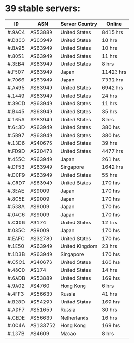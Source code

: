 # 39 stable servers:

| ID | ASN | Server Country | Online |
| ------ | ------ | ------ | ------ |
| #.9AC4 | AS53889 | United States | 8415 hrs |
| #.D363 | AS63949 | United States | 18 hrs |
| #.BA95 | AS63949 | United States | 10 hrs |
| #.8051 | AS63949 | United States | 11 hrs |
| #.3EB4 | AS63949 | United States | 8 hrs |
| #.F507 | AS63949 | Japan | 11423 hrs |
| #.7066 | AS63949 | Japan | 7332 hrs |
| #.A495 | AS63949 | United States | 6942 hrs |
| #.1449 | AS63949 | United States | 24 hrs |
| #.39CD | AS63949 | United States | 11 hrs |
| #.B445 | AS63949 | United States | 35 hrs |
| #.165A | AS63949 | United States | 8 hrs |
| #.643D | AS63949 | United States | 380 hrs |
| #.5B97 | AS63949 | United States | 380 hrs |
| #.13D6 | AS40676 | United States | 39 hrs |
| #.FD9D | AS20473 | United States | 4477 hrs |
| #.455C | AS63949 | Japan | 261 hrs |
| #.DF53 | AS63949 | Singapore | 1642 hrs |
| #.DCF9 | AS63949 | United States | 55 hrs |
| #.C5D7 | AS63949 | United States | 170 hrs |
| #.3EAE | AS9009 | Japan | 170 hrs |
| #.8C5E | AS9009 | Japan | 170 hrs |
| #.538A | AS9009 | Japan | 170 hrs |
| #.04C6 | AS9009 | Japan | 170 hrs |
| #.C36B | AS174 | United States | 12 hrs |
| #.085C | AS9009 | Japan | 170 hrs |
| #.EAFC | AS32780 | United States | 170 hrs |
| #.1E50 | AS63949 | United Kingdom | 23 hrs |
| #.1D3B | AS63949 | Singapore | 170 hrs |
| #.C5C1 | AS40676 | United States | 166 hrs |
| #.48C0 | AS174 | United States | 14 hrs |
| #.6ADB | AS53889 | United States | 169 hrs |
| #.9A02 | AS4760 | Hong Kong | 6 hrs |
| #.4FF3 | AS56630 | Russia | 41 hrs |
| #.B28D | AS54290 | United States | 169 hrs |
| #.ADF7 | AS51659 | Russia | 30 hrs |
| #.CEDE | AS56630 | Netherlands | 16 hrs |
| #.0C4A | AS133752 | Hong Kong | 169 hrs |
| #.137B | AS4609 | Macao | 8 hrs |

